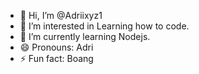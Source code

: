 - 👋 Hi, I’m @Adriixyz1
- 👀 I’m interested in Learning how to code.
- 🌱 I’m currently learning Nodejs.
- 😄 Pronouns: Adri
- ⚡ Fun fact: Boang

<!---
Adriixyz1/Adriixyz1 is a ✨ special ✨ repository because its `README.md` (this file) appears on your GitHub profile.
You can click the Preview link to take a look at your changes.
--->
